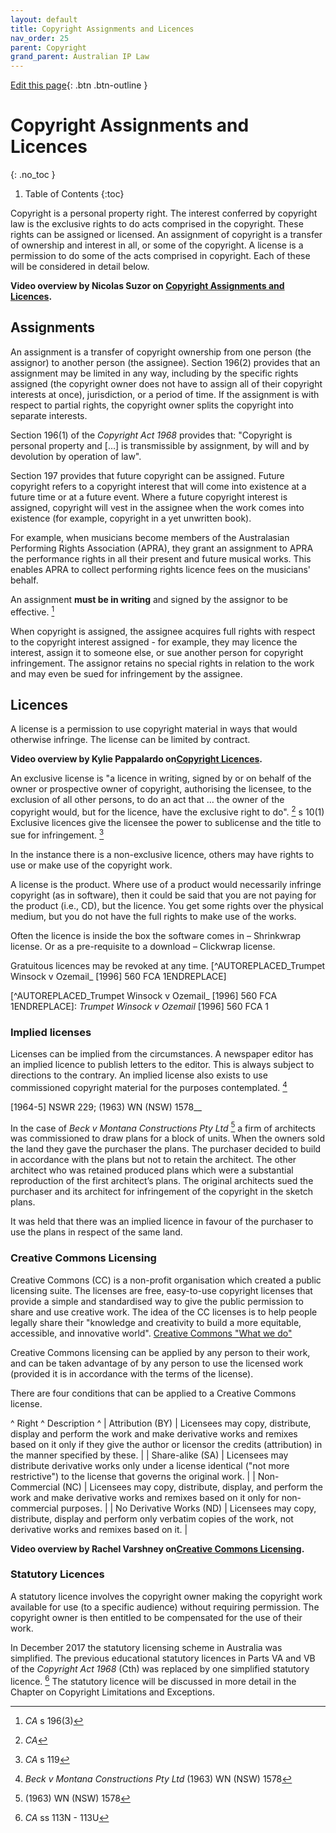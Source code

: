 ```yaml
---
layout: default
title: Copyright Assignments and Licences
nav_order: 25
parent: Copyright
grand_parent: Australian IP Law
---
```

[Edit this page](https://github.com/nicsuzor/wikijuris/blob/master/ausip/assignlicence.markdown){: .btn .btn-outline }






# Copyright Assignments and Licences
{: .no_toc }

1. Table of Contents
{:toc}

Copyright is a personal property right. The interest conferred by copyright law is the exclusive rights to do acts comprised in the copyright. These rights can be assigned or licensed. An assignment of copyright is a transfer of ownership and interest in all, or some of the copyright. A license is a permission to do some of the acts comprised in copyright. Each of these will be considered in detail below.


**Video overview by Nicolas Suzor on [Copyright Assignments and Licences](https://www.youtube.com/watch?v=08DU3pZeajk).**

## Assignments

An assignment is a transfer of copyright ownership from one person (the assignor) to another person (the assignee). Section 196(2) provides that an assignment may be limited in any way, including by the specific rights assigned (the copyright owner does not have to assign all of their copyright interests at once), jurisdiction, or a period of time. If the assignment is with respect to partial rights, the copyright owner splits the copyright into separate interests.

Section 196(1) of the _Copyright Act 1968_ provides that: "Copyright is personal property and […] is transmissible by assignment, by will and by devolution by operation of law".

Section 197 provides that future copyright can be assigned. Future copyright refers to a copyright interest that will come into existence at a future time or at a future event. Where a future copyright interest is assigned, copyright will vest in the assignee when the work comes into existence (for example, copyright in a yet unwritten book).

For example, when musicians become members of the Australasian Performing Rights Association (APRA), they grant an assignment to APRA the performance rights in all their present and future musical works. This enables APRA to collect performing rights licence fees on the musicians' behalf.

An assignment __must be in writing__ and signed by the assignor to be effective. [^AUTOREPLACED_CA_ s 196(3) ENDREPLACE]

[^AUTOREPLACED_CA_ s 196(3) ENDREPLACE]: _CA_ s 196(3)


When copyright is assigned, the assignee acquires full rights with respect to the copyright interest assigned - for example, they may licence the interest, assign it to someone else, or sue another person for copyright infringement. The assignor retains no special rights in relation to the work and may even be sued for infringement by the assignee.



## Licences


A license is a permission to use copyright material in ways that would otherwise infringe. The license can be limited by contract.

**Video overview by Kylie Pappalardo on[Copyright Licences](https://www.youtube.com/watch?v=nJ7mRfcNZQI).**


An exclusive license is "a licence in writing, signed by or on behalf of the owner or prospective owner of copyright, authorising the licensee, to the exclusion of all other persons, to do an act that … the owner of the copyright would, but for the licence, have the exclusive right to do". [^AUTOREPLACED _CA_ s 10(1) ENDREPLACE] s 10(1) Exclusive licences give the licensee the power to sublicense and the title to sue for infringement. [^AUTOREPLACED_CA_ s 119ENDREPLACE]

[^AUTOREPLACED _CA_ s 10(1) ENDREPLACE]:  _CA_

[^AUTOREPLACED_CA_ s 119ENDREPLACE]: _CA_ s 119


In the instance there is a non-exclusive licence, others may have rights to use or make use of the copyright work.

A license is the product. Where use of a product would necessarily infringe copyright (as in software), then it could be said that you are not paying for the product (i.e., CD), but the licence. You get some rights over the physical medium, but you do not have the full rights to make use of the works.

Often the licence is inside the box the software comes in – Shrinkwrap license. Or as a pre-requisite to a download – Clickwrap license.

Gratuitous licences may be revoked at any time. [^AUTOREPLACED_Trumpet Winsock v Ozemail_ [1996] 560 FCA 1ENDREPLACE]

[^AUTOREPLACED_Trumpet Winsock v Ozemail_ [1996] 560 FCA 1ENDREPLACE]: _Trumpet Winsock v Ozemail_ [1996] 560 FCA 1


### Implied licenses

Licenses can be implied from the circumstances. A newspaper editor has an implied licence to publish letters to the editor. This is always subject to directions to the contrary. An implied license also exists to use commissioned copyright material for the purposes contemplated. [^AUTOREPLACED_Beck v Montana Constructions Pty Ltd_ (1963) WN (NSW) 1578ENDREPLACE]

[^AUTOREPLACED_Beck v Montana Constructions Pty Ltd_ (1963) WN (NSW) 1578ENDREPLACE]: _Beck v Montana Constructions Pty Ltd_ (1963) WN (NSW) 1578


 [1964-5] NSWR 229; (1963) WN (NSW) 1578__

In the case of _Beck v Montana Constructions Pty Ltd_ [^AUTOREPLACED(1963) WN (NSW) 1578ENDREPLACE] a firm of architects was commissioned to draw plans for a block of units. When the owners sold the land they gave the purchaser the plans. The purchaser decided to build in accordance with the plans but not to retain the architect. The other architect who was retained produced plans which were a substantial reproduction of the first architect’s plans. The original architects sued the purchaser and its architect for infringement of the copyright in the sketch plans.
[^AUTOREPLACED(1963) WN (NSW) 1578ENDREPLACE]: (1963) WN (NSW) 1578


It was held that there was an implied licence in favour of the purchaser to use the plans in respect of the same land.

### Creative Commons Licensing

Creative Commons (CC) is a non-profit organisation which created a public licensing suite. The licenses are free, easy-to-use copyright licenses that provide a simple and standardised way to give the public permission to share and use creative work. The idea of the CC licenses is to help people legally share their "knowledge and creativity to build a more equitable, accessible, and innovative world". [Creative Commons "What we do"](https://creativecommons.org/about/)  

Creative Commons licensing can be applied by any person to their work, and can be taken advantage of by any person to use the licensed work (provided it is in accordance with the terms of the license).

There are four conditions that can be applied to a Creative Commons license.

^ Right ^ Description ^
| Attribution (BY) | Licensees may copy, distribute, display and perform the work and make derivative works and remixes based on it only if they give the author or licensor the credits (attribution) in the manner specified by these. |
| Share-alike (SA) | Licensees may distribute derivative works only under a license identical ("not more restrictive") to the license that governs the original work. |
| Non-Commercial (NC) | Licensees may copy, distribute, display, and perform the work and make derivative works and remixes based on it only for non-commercial purposes. |
| No Derivative Works (ND) | Licensees may copy, distribute, display and perform only verbatim copies of the work, not derivative works and remixes based on it. |


**Video overview by Rachel Varshney on[Creative Commons Licensing](https://www.youtube.com/watch?v=BzR6gVzFSjo).**

### Statutory Licences

A statutory licence involves the copyright owner making the copyright work available for use (to a specific audience) without requiring permission. The copyright owner is then entitled to be compensated for the use of their work.

In December 2017 the statutory licensing scheme in Australia was simplified. The previous educational statutory licences in Parts VA and VB of the _Copyright Act 1968_ (Cth) was replaced by one simplified statutory licence. [^AUTOREPLACED_CA_ ss 113N - 113UENDREPLACE] The statutory licence will be discussed in more detail in the Chapter on Copyright Limitations and Exceptions.
[^AUTOREPLACED_CA_ ss 113N - 113UENDREPLACE]: _CA_ ss 113N - 113U
